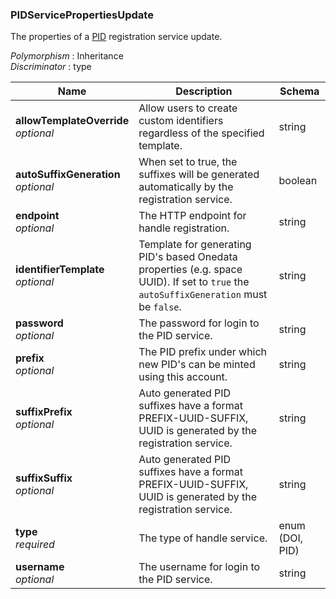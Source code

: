 
<a name="pidservicepropertiesupdate"></a>
### PIDServicePropertiesUpdate
The properties of a [PID](http://www.pidconsortium.eu/) registration service update.

*Polymorphism* : Inheritance  
*Discriminator* : type


|Name|Description|Schema|
|---|---|---|
|**allowTemplateOverride**  <br>*optional*|Allow users to create custom identifiers regardless of the specified template.|string|
|**autoSuffixGeneration**  <br>*optional*|When set to true, the suffixes will be generated automatically by the registration service.|boolean|
|**endpoint**  <br>*optional*|The HTTP endpoint for handle registration.|string|
|**identifierTemplate**  <br>*optional*|Template for generating PID's based Onedata properties (e.g. space UUID). If set to `true` the `autoSuffixGeneration` must be `false`.|string|
|**password**  <br>*optional*|The password for login to the PID service.|string|
|**prefix**  <br>*optional*|The PID prefix under which new PID's can be minted using this account.|string|
|**suffixPrefix**  <br>*optional*|Auto generated PID suffixes have a format PREFIX-UUID-SUFFIX, UUID is generated by the registration service.|string|
|**suffixSuffix**  <br>*optional*|Auto generated PID suffixes have a format PREFIX-UUID-SUFFIX, UUID is generated by the registration service.|string|
|**type**  <br>*required*|The type of handle service.|enum (DOI, PID)|
|**username**  <br>*optional*|The username for login to the PID service.|string|



